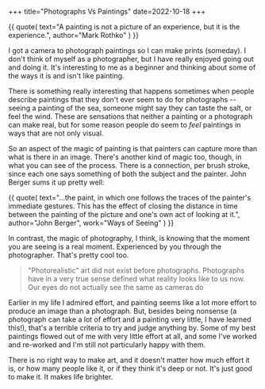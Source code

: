 +++
title="Photographs Vs Paintings"
date=2022-10-18
+++

{{ quote(
  text="A painting is not a picture of an experience, but it is the experience.", author="Mark Rothko"
) }}

I got a camera to photograph paintings so I can make prints (someday).
I don't think of myself as a photographer,
but I have really enjoyed going out and doing it.
It's interesting to me as a beginner and thinking about some
of the ways it is and isn't like painting.

There is something really interesting that happens sometimes when people
describe paintings that they don't ever seem to do for photographs --
seeing a painting of the sea, someone might say they can taste the salt,
or feel the wind.
These are sensations that neither a painting or a photograph can make real,
but for some reason people do seem to *feel* paintings in ways that are not
only visual.

So an aspect of the magic of painting is that painters can capture more than what is there in an image.
There's another kind of magic too, though, in what you can see of the process.
There is a connection, per brush stroke, since each one says something of both
the subject and the painter.
John Berger sums it up pretty well:

{{ quote(
  text="...the paint, in which one follows the traces of the painter's immediate
   gestures.  This has the effect of closing the distance in time between the
   painting of the picture and one's own act of looking at it.",
   author="John Berger",
   work="Ways of Seeing"
) }}

In contrast, the magic of photography, I think, is knowing that the moment you
are seeing is a real moment.
Experienced by you through the photographer.
That's pretty cool too.

> "Photorealistic" art did not exist before photographs.
> Photographs have in a very true sense defined what reality looks like to us now.
> Our eyes do not actually see the same as cameras do

Earlier in my life I admired effort, and painting seems like a lot more effort to
produce an image than a photograph.
But, besides being nonsense
(a photograph can take a lot of effort and a painting very little, I have learned this!),
that's a terrible criteria to try and judge anything by.
Some of my best paintings flowed out of me with very little effort at all,
and some I've worked and re-worked and I'm still not particularly happy with them.

There is no right way to make art,
and it doesn't matter how much effort it is,
or how many people like it,
or if they think it's deep or not.
It's just good to make it.
It makes life brighter.
